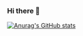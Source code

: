 ### Hi there 👋

[![Anurag's GitHub stats](https://github-readme-stats.vercel.app/api?username=swiftieslizheng)](https://github.com/anuraghazra/github-readme-stats)
